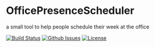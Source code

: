 # OfficePresenceScheduler
a small tool to help people schedule their week at the office


[![Build Status](https://img.shields.io/github/actions/workflow/status/julienlopez/OfficePresenceScheduler/rust.yml)](https://github.com/julienlopez/OfficePresenceScheduler)
[![Github Issues](https://img.shields.io/github/issues/julienlopez/OfficePresenceScheduler.svg)](http://github.com/julienlopez/OfficePresenceScheduler)
[![License](https://img.shields.io/github/license/julienlopez/OfficePresenceScheduler.svg)](http://github.com/julienlopez/OfficePresenceScheduler)
